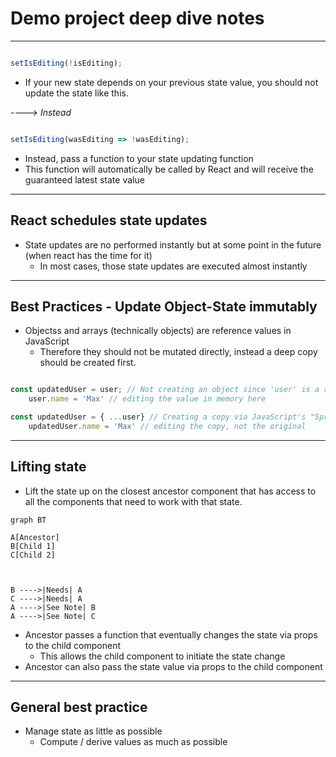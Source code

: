 # Demo project deep dive notes

---

```javascript

setIsEditing(!isEditing);

```

- If your new state depends on your previous state value, you should not update the state like this.

----> *Instead*

```javascript

setIsEditing(wasEditing => !wasEditing);

```

- Instead, pass a function to your state updating function
- This function will automatically be called by React and will receive the guaranteed latest state value

---

## React schedules state updates

- State updates are no performed instantly but at some point in the future (when react has the time for it)
  - In most cases, those state updates are executed almost instantly

---

## Best Practices - Update Object-State immutably 

- Objectss and arrays (technically objects) are reference values in JavaScript
  - Therefore they should not be mutated directly, instead a deep copy should be created first.

```javascript

const updatedUser = user; // Not creating an object since 'user' is a reference value
    user.name = 'Max' // editing the value in memory here

const updatedUser = { ...user} // Creating a copy via JavaScript's "Spread" operator
    updatedUser.name = 'Max' // editing the copy, not the original

```

---

## Lifting state

- Lift the state up on the closest ancestor component that has access to all the components that need to work with that state.

```mermaid
graph BT

A[Ancestor]
B[Child 1]
C[Child 2]



B ---->|Needs| A
C ---->|Needs| A
A ---->|See Note| B
A ---->|See Note| C

```

- Ancestor passes a function that eventually changes the state via props to the child component
  - This allows the child component to initiate the state change
- Ancestor can also pass the state value via props to the child component

---

## General best practice

- Manage state as little as possible
  - Compute / derive values as much as possible